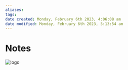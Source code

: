 ```yaml
---
aliases: 
tags: 
date created: Monday, February 6th 2023, 4:06:08 am
date modified: Monday, February 6th 2023, 5:13:54 am
---
```


# Notes

![logo](https://avatars.githubusercontent.com/u/93076030?v=4)

